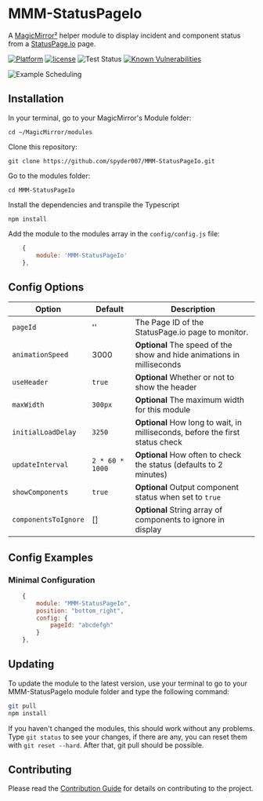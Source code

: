 # MMM-StatusPageIo

A [MagicMirror²](https://magicmirror.builders) helper module to display incident and component status from a [StatusPage.io](https://statuspage.io) page.

[![Platform](https://img.shields.io/badge/platform-MagicMirror-informational)](https://MagicMirror.builders)
[![license](https://img.shields.io/github/license/mashape/apistatus.svg)](https://raw.githubusercontent.com/spyder007/MMM-StatusPageIo/master/LICENSE)
![Test Status](https://github.com/spyder007/MMM-StatusPageIo/actions/workflows/node.js.yml/badge.svg)
[![Known Vulnerabilities](https://snyk.io/test/github/spyder007/MMM-StatusPageIo/badge.svg)](https://snyk.io/test/github/spyder007/MMM-StatusPageIo)

![Example Scheduling](.github/example-screenshot.png)

## Installation

In your terminal, go to your MagicMirror's Module folder:

```
cd ~/MagicMirror/modules
```

Clone this repository:

```
git clone https://github.com/spyder007/MMM-StatusPageIo.git
```

Go to the modules folder:

```
cd MMM-StatusPageIo
```

Install the dependencies and transpile the Typescript

```
npm install
```

Add the module to the modules array in the `config/config.js` file:

```javascript
    {
        module: 'MMM-StatusPageIo'
    },
```

## Config Options

| **Option**           | **Default**     | **Description**                                                               |
| -------------------- | --------------- | ----------------------------------------------------------------------------- |
| `pageId`             | ''              | The Page ID of the StatusPage.io page to monitor.                             |
| `animationSpeed`     | 3000            | **Optional** The speed of the show and hide animations in milliseconds        |
| `useHeader`          | `true`          | **Optional** Whether or not to show the header                                |
| `maxWidth`           | `300px`         | **Optional** The maximum width for this module                                |
| `initialLoadDelay`   | `3250`          | **Optional** How long to wait, in milliseconds, before the first status check |
| `updateInterval`     | `2 * 60 * 1000` | **Optional** How often to check the status (defaults to 2 minutes)            |
| `showComponents`     | `true`          | **Optional** Output component status when set to `true`                       |
| `componentsToIgnore` | []              | **Optional** String array of components to ignore in display                  |

## Config Examples

### Minimal Configuration

```javascript
    {
		module: "MMM-StatusPageIo",
		position: "bottom_right",
		config: {
			pageId: "abcdefgh"
		}
	},
```

## Updating

To update the module to the latest version, use your terminal to go to your MMM-StatusPageIo module folder and type the following command:

```bash
git pull
npm install
```

If you haven't changed the modules, this should work without any problems.
Type `git status` to see your changes, if there are any, you can reset them with `git reset --hard`. After that, git pull should be possible.

## Contributing

Please read the [Contribution Guide](CONTRIBUTING.md) for details on contributing to the project.
